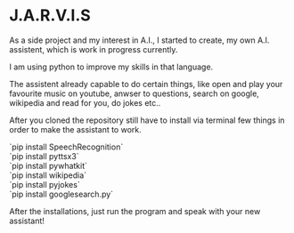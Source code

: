 # J.A.R.V.I.S

As a side project and my interest in A.I., I started to create, my own A.I. assistent, which is work in progress currently.

I am using python to improve my skills in that language.

The assistent already capable to do certain things, like open and play your favourite music on youtube, anwser to questions,
search on google, wikipedia and read for you, do jokes etc..

After you cloned the repository still have to install via terminal few things
in order to make the assistant to work.
<div>
  `pip install SpeechRecognition` <br>
  `pip install pyttsx3` <br>
  `pip install pywhatkit` <br>
  `pip install wikipedia` <br>
  `pip install pyjokes` <br>
  `pip install googlesearch.py` <br>
</div>

After the installations, just run the program and speak with your new assistant!
